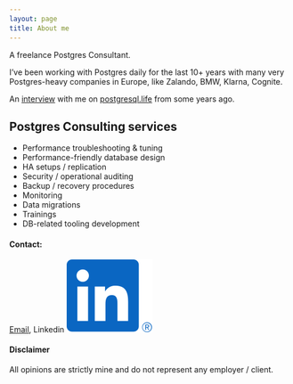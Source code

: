 ```yaml
---
layout: page
title: About me
---
```


A freelance Postgres Consultant.

I’ve been working with Postgres daily for the last 10+ years with many very Postgres-heavy companies in Europe,
like Zalando, BMW, Klarna, Cognite.

An [interview](https://postgresql.life/post/kaarel_moppel/) with me on [postgresql.life](https://postgresql.life/) from
some years ago. 

## Postgres Consulting services

* Performance troubleshooting & tuning
* Performance-friendly database design
* HA setups / replication
* Security / operational auditing
* Backup / recovery procedures
* Monitoring
* Data migrations
* Trainings
* DB-related tooling development

#### Contact:
[Email](mailto:kaarel.moppel@gmail.com), Linkedin [![](/assets/img/linkedin.svg)](https://www.linkedin.com/in/kaarelmoppel/)

#### Disclaimer

All opinions are strictly mine and do not represent any employer / client.
